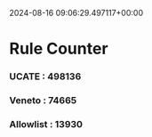 2024-08-16 09:06:29.497117+00:00
# Rule Counter 
 ### UCATE : 498136

 ### Veneto : 74665

 ### Allowlist : 13930
